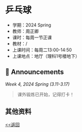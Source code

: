 # 乒乓球

* 学期：2024 Spring
* 教师：周正卿
* 课时：每周一节正课
* 教材：/
* 上课时间：每周二13:00-14:50
* 上课地点：地厅（理科1号楼地下）

## 📢 Announcements

*Week 4, 2024 Spring (3.11-3.17)*

> 课外锻炼已开始，记得打卡！


## 其他资料

[<<返回](university_courses)